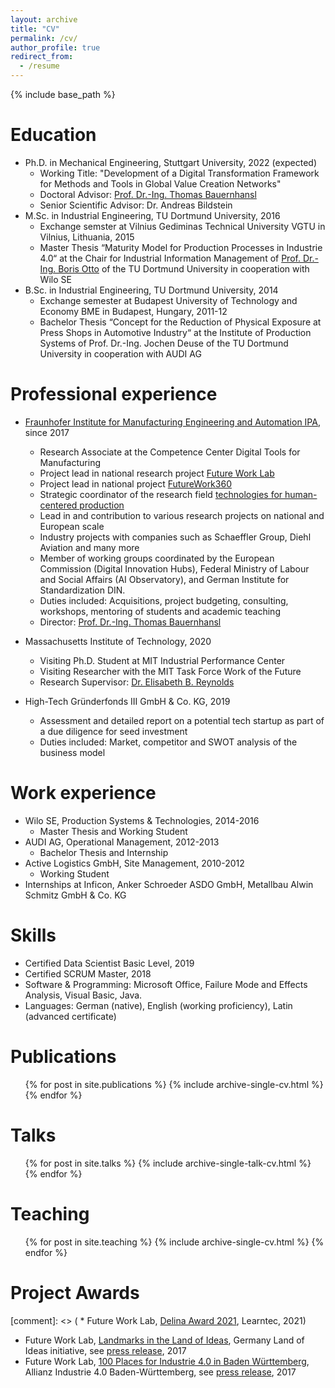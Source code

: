 ```yaml
---
layout: archive
title: "CV"
permalink: /cv/
author_profile: true
redirect_from:
  - /resume
---
```


{% include base_path %}

Education
======
* Ph.D. in Mechanical Engineering, Stuttgart University, 2022 (expected)
  * Working Title: "Development of a Digital Transformation Framework for Methods and Tools in Global Value Creation Networks"
  * Doctoral Advisor: [Prof. Dr.-Ing. Thomas Bauernhansl](https://de.wikipedia.org/wiki/Thomas_Bauernhansl)
  * Senior Scientific Advisor: Dr. Andreas Bildstein
* M.Sc. in Industrial Engineering, TU Dortmund University, 2016
  * Exchange semster at Vilnius Gediminas Technical University VGTU in Vilnius, Lithuania, 2015
  * Master Thesis “Maturity Model for Production Processes in Industrie 4.0“ at the Chair for Industrial Information Management of [Prof. Dr.-Ing. Boris Otto](https://de.wikipedia.org/wiki/Boris_Otto) of the TU Dortmund University in cooperation with Wilo SE
* B.Sc. in Industrial Engineering, TU Dortmund University, 2014
  * Exchange semester at Budapest University of Technology and Economy BME in Budapest, Hungary, 2011-12
  * Bachelor Thesis “Concept for the Reduction of Physical Exposure at Press Shops in Automotive Industry“ at the Institute of Production Systems of Prof. Dr.-Ing. Jochen Deuse of the TU Dortmund University in cooperation with AUDI AG

Professional experience
======
* [Fraunhofer Institute for Manufacturing Engineering and Automation IPA](https://www.ipa.fraunhofer.de/), since 2017
  * Research Associate at the Competence Center Digital Tools for Manufacturing
  * Project lead in national research project [Future Work Lab](https://futureworklab.de)
  * Project lead in national project [FutureWork360](https://futurework360.de)
  * Strategic coordinator of the research field [technologies for human-centered production](https://www.ipa.fraunhofer.de/de/ueber_uns/Leitthemen/technologien-menschzentrierte-produktion.html)
  * Lead in and contribution to various research projects on national and European scale
  * Industry projects with companies such as Schaeffler Group, Diehl Aviation and many more
  * Member of working groups coordinated by the European Commission (Digital Innovation Hubs), Federal Ministry of Labour and Social Affairs (AI Observatory), and German Institute for Standardization DIN.
  * Duties included: Acquisitions, project budgeting, consulting, workshops, mentoring of students and academic teaching
  * Director: [Prof. Dr.-Ing. Thomas Bauernhansl](https://de.wikipedia.org/wiki/Thomas_Bauernhansl)

* Massachusetts Institute of Technology, 2020
  * Visiting Ph.D. Student at MIT Industrial Performance Center
  * Visiting Researcher with the MIT Task Force Work of the Future
  * Research Supervisor: [Dr. Elisabeth B. Reynolds](https://workofthefuture.mit.edu/people/elisabeth-b-reynolds)

* High-Tech Gründerfonds III GmbH & Co. KG, 2019
  * Assessment and detailed report on a potential tech startup as part of a due diligence for seed investment
  * Duties included: Market, competitor and SWOT analysis of the business model

Work experience
======
* Wilo SE, Production Systems & Technologies, 2014-2016
  * Master Thesis and Working Student
* AUDI AG, Operational Management, 2012-2013
  * Bachelor Thesis and Internship
* Active Logistics GmbH, Site Management, 2010-2012
  * Working Student
* Internships at Inficon, Anker Schroeder ASDO GmbH, Metallbau Alwin Schmitz GmbH & Co. KG
  
Skills
======
* Certified Data Scientist Basic Level, 2019
* Certified SCRUM Master, 2018
* Software & Programming: Microsoft Office, Failure Mode and Effects Analysis, Visual Basic, Java.
* Languages: German (native), English (working proficiency), Latin (advanced certificate)

Publications
======
  <ul>{% for post in site.publications %}
    {% include archive-single-cv.html %}
  {% endfor %}</ul>
  
Talks
======
  <ul>{% for post in site.talks %}
    {% include archive-single-talk-cv.html %}
  {% endfor %}</ul>
  
Teaching
======
  <ul>{% for post in site.teaching %}
    {% include archive-single-cv.html %}
  {% endfor %}</ul>
  
Project Awards
======
[comment]: <> ( * Future Work Lab, [Delina Award 2021](https://www.learntec.de/de/learntec/die-fachmesse/delina-award/), Learntec, 2021)
* Future Work Lab, [Landmarks in the Land of Ideas](https://land-der-ideen.de/en/competitions/landmarks), Germany Land of Ideas initiative, see [press release](https://www.ipa.fraunhofer.de/de/presse/presseinformationen/Auszeichnung_Future_Work_Lab.html), 2017
* Future Work Lab, [100 Places for Industrie 4.0 in Baden Württemberg](https://www.i40-bw.de/de/100-orte-fuer-industrie-4-0-in-baden-wuerttemberg/), Allianz Industrie 4.0 Baden-Württemberg, see [press release](https://www.ipa.fraunhofer.de/de/presse/presseinformationen/future-work-lab-erneut-ausgezeichnet-.html), 2017
